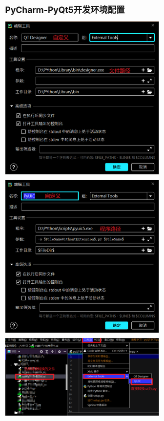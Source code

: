# PyCharm-PyQt5开发环境配置



![img](imge/PyCharm-PyQt5开发环境配置.assets/2405210-20210522191810963-608942593.png)

![img](imge/PyCharm-PyQt5开发环境配置.assets/2405210-20210522192028146-1224320417.png)

![img](imge/PyCharm-PyQt5开发环境配置.assets/2405210-20210522192415943-1127380908.png)